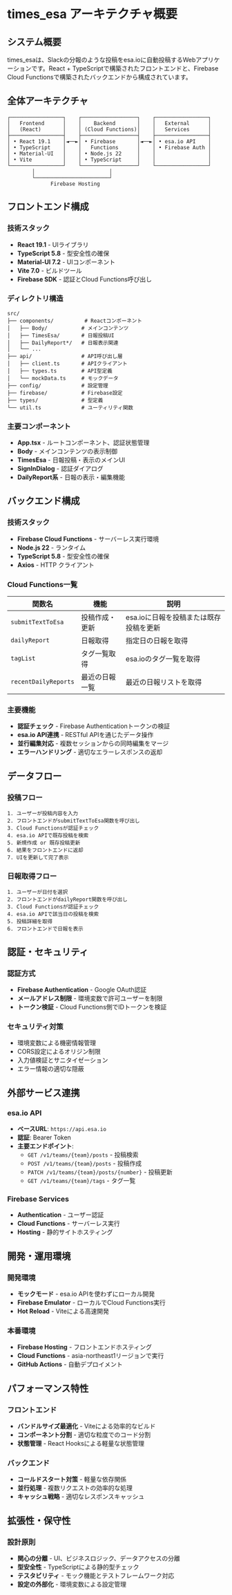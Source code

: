 # times_esa アーキテクチャ概要

## システム概要

times_esaは、Slackの分報のような投稿をesa.ioに自動投稿するWebアプリケーションです。React + TypeScriptで構築されたフロントエンドと、Firebase Cloud Functionsで構築されたバックエンドから構成されています。

## 全体アーキテクチャ

```
┌─────────────────┐    ┌──────────────────┐    ┌─────────────────┐
│   Frontend      │    │    Backend       │    │   External      │
│   (React)       │    │ (Cloud Functions)│    │   Services      │
├─────────────────┤    ├──────────────────┤    ├─────────────────┤
│ • React 19.1    │◄──►│ • Firebase       │◄──►│ • esa.io API    │
│ • TypeScript    │    │   Functions      │    │ • Firebase Auth │
│ • Material-UI   │    │ • Node.js 22     │    │                 │
│ • Vite          │    │ • TypeScript     │    │                 │
└─────────────────┘    └──────────────────┘    └─────────────────┘
        │                        │
        └────────────────────────┘
              Firebase Hosting
```

## フロントエンド構成

### 技術スタック
- **React 19.1** - UIライブラリ
- **TypeScript 5.8** - 型安全性の確保
- **Material-UI 7.2** - UIコンポーネント
- **Vite 7.0** - ビルドツール
- **Firebase SDK** - 認証とCloud Functions呼び出し

### ディレクトリ構造
```
src/
├── components/          # Reactコンポーネント
│   ├── Body/           # メインコンテンツ
│   ├── TimesEsa/       # 日報投稿UI
│   ├── DailyReport*/   # 日報表示関連
│   └── ...
├── api/                # API呼び出し層
│   ├── client.ts       # APIクライアント
│   ├── types.ts        # API型定義
│   └── mockData.ts     # モックデータ
├── config/             # 設定管理
├── firebase/           # Firebase設定
├── types/              # 型定義
└── util.ts             # ユーティリティ関数
```

### 主要コンポーネント
- **App.tsx** - ルートコンポーネント、認証状態管理
- **Body** - メインコンテンツの表示制御
- **TimesEsa** - 日報投稿・表示のメインUI
- **SignInDialog** - 認証ダイアログ
- **DailyReport系** - 日報の表示・編集機能

## バックエンド構成

### 技術スタック
- **Firebase Cloud Functions** - サーバーレス実行環境
- **Node.js 22** - ランタイム
- **TypeScript 5.8** - 型安全性の確保
- **Axios** - HTTP クライアント

### Cloud Functions一覧
| 関数名 | 機能 | 説明 |
|--------|------|------|
| `submitTextToEsa` | 投稿作成・更新 | esa.ioに日報を投稿または既存投稿を更新 |
| `dailyReport` | 日報取得 | 指定日の日報を取得 |
| `tagList` | タグ一覧取得 | esa.ioのタグ一覧を取得 |
| `recentDailyReports` | 最近の日報一覧 | 最近の日報リストを取得 |

### 主要機能
- **認証チェック** - Firebase Authenticationトークンの検証
- **esa.io API連携** - RESTful APIを通じたデータ操作
- **並行編集対応** - 複数セッションからの同時編集をマージ
- **エラーハンドリング** - 適切なエラーレスポンスの返却

## データフロー

### 投稿フロー
```
1. ユーザーが投稿内容を入力
2. フロントエンドがsubmitTextToEsa関数を呼び出し
3. Cloud Functionsが認証チェック
4. esa.io APIで既存投稿を検索
5. 新規作成 or 既存投稿更新
6. 結果をフロントエンドに返却
7. UIを更新して完了表示
```

### 日報取得フロー
```
1. ユーザーが日付を選択
2. フロントエンドがdailyReport関数を呼び出し
3. Cloud Functionsが認証チェック
4. esa.io APIで該当日の投稿を検索
5. 投稿詳細を取得
6. フロントエンドで日報を表示
```

## 認証・セキュリティ

### 認証方式
- **Firebase Authentication** - Google OAuth認証
- **メールアドレス制限** - 環境変数で許可ユーザーを制限
- **トークン検証** - Cloud Functions側でIDトークンを検証

### セキュリティ対策
- 環境変数による機密情報管理
- CORS設定によるオリジン制限
- 入力値検証とサニタイゼーション
- エラー情報の適切な隠蔽

## 外部サービス連携

### esa.io API
- **ベースURL**: `https://api.esa.io`
- **認証**: Bearer Token
- **主要エンドポイント**:
  - `GET /v1/teams/{team}/posts` - 投稿検索
  - `POST /v1/teams/{team}/posts` - 投稿作成
  - `PATCH /v1/teams/{team}/posts/{number}` - 投稿更新
  - `GET /v1/teams/{team}/tags` - タグ一覧

### Firebase Services
- **Authentication** - ユーザー認証
- **Cloud Functions** - サーバーレス実行
- **Hosting** - 静的サイトホスティング

## 開発・運用環境

### 開発環境
- **モックモード** - esa.io APIを使わずにローカル開発
- **Firebase Emulator** - ローカルでCloud Functions実行
- **Hot Reload** - Viteによる高速開発

### 本番環境
- **Firebase Hosting** - フロントエンドホスティング
- **Cloud Functions** - asia-northeast1リージョンで実行
- **GitHub Actions** - 自動デプロイメント

## パフォーマンス特性

### フロントエンド
- **バンドルサイズ最適化** - Viteによる効率的なビルド
- **コンポーネント分割** - 適切な粒度でのコード分割
- **状態管理** - React Hooksによる軽量な状態管理

### バックエンド
- **コールドスタート対策** - 軽量な依存関係
- **並行処理** - 複数リクエストの効率的な処理
- **キャッシュ戦略** - 適切なレスポンスキャッシュ

## 拡張性・保守性

### 設計原則
- **関心の分離** - UI、ビジネスロジック、データアクセスの分離
- **型安全性** - TypeScriptによる静的型チェック
- **テスタビリティ** - モック機能とテストフレームワーク対応
- **設定の外部化** - 環境変数による設定管理


